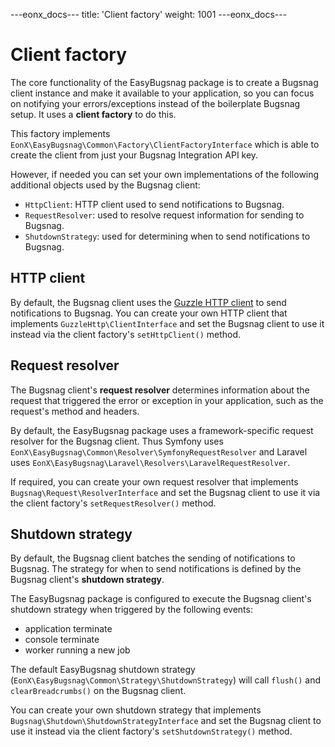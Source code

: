 ---eonx_docs---
title: 'Client factory'
weight: 1001
---eonx_docs---

# Client factory

The core functionality of the EasyBugsnag package is to create a Bugsnag client instance and make it available to your
application, so you can focus on notifying your errors/exceptions instead of the boilerplate Bugsnag setup. It uses a
**client factory** to do this.

This factory implements `EonX\EasyBugsnag\Common\Factory\ClientFactoryInterface` which is able to create the client from
just your Bugsnag Integration API key.

However, if needed you can set your own implementations of the following additional objects used by the Bugsnag client:

- `HttpClient`: HTTP client used to send notifications to Bugsnag.
- `RequestResolver`: used to resolve request information for sending to Bugsnag.
- `ShutdownStrategy`: used for determining when to send notifications to Bugsnag.

## HTTP client

By default, the Bugsnag client uses the [Guzzle HTTP client][1] to send notifications to Bugsnag. You can create your
own HTTP client that implements `GuzzleHttp\ClientInterface` and set the Bugsnag client to use it instead via the client
factory's `setHttpClient()` method.

## Request resolver

The Bugsnag client's **request resolver** determines information about the request that triggered the error or exception
in your application, such as the request's method and headers.

By default, the EasyBugsnag package uses a framework-specific request resolver for the Bugsnag client. Thus Symfony uses
`EonX\EasyBugsnag\Common\Resolver\SymfonyRequestResolver` and Laravel uses
`EonX\EasyBugsnag\Laravel\Resolvers\LaravelRequestResolver`.

If required, you can create your own request resolver that implements `Bugsnag\Request\ResolverInterface` and set the
Bugsnag client to use it via the client factory's `setRequestResolver()` method.

## Shutdown strategy

By default, the Bugsnag client batches the sending of notifications to Bugsnag. The strategy for when to send
notifications is defined by the Bugsnag client's **shutdown strategy**.

The EasyBugsnag package is configured to execute the Bugsnag client's shutdown strategy when triggered by the following
events:

- application terminate
- console terminate
- worker running a new job

The default EasyBugsnag shutdown strategy (`EonX\EasyBugsnag\Common\Strategy\ShutdownStrategy`) will call `flush()` and
`clearBreadcrumbs()` on the Bugsnag client.

You can create your own shutdown strategy that implements `Bugsnag\Shutdown\ShutdownStrategyInterface` and set the
Bugsnag client to use it instead via the client factory's `setShutdownStrategy()` method.

[1]: http://docs.guzzlephp.org/en/stable/
